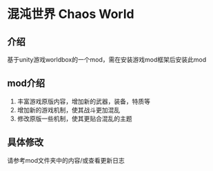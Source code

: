 # 混沌世界 Chaos World

## 介绍

基于unity游戏worldbox的一个mod，需在安装游戏mod框架后安装此mod

## mod介绍
1. 丰富游戏原版内容，增加新的武器，装备，特质等
2. 增加新的游戏机制，使其战斗更加混乱
3. 修改原版一些机制，使其更贴合混乱的主题

## 具体修改
请参考mod文件夹中的内容/或查看更新日志